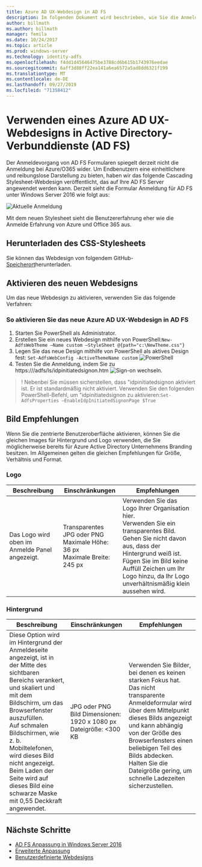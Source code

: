 ```yaml
---
title: Azure AD UX-Webdesign in AD FS
description: Im folgenden Dokument wird beschrieben, wie Sie die Anmeldung von AD FS Formularen ändern, damit Sie der Azure AD Benutzer Darstellung ähnelt.
author: billmath
ms.author: billmath
manager: femila
ms.date: 10/24/2017
ms.topic: article
ms.prod: windows-server
ms.technology: identity-adfs
ms.openlocfilehash: f4dd1d45646475be3788cd6b615b1743976eedae
ms.sourcegitcommit: 6aff3d88ff22ea141a6ea6572a5ad8dd6321f199
ms.translationtype: MT
ms.contentlocale: de-DE
ms.lasthandoff: 09/27/2019
ms.locfileid: "71358412"
---
```

# <a name="using-an-azure-ad-ux-web-theme-in-active-directory-federation-services"></a>Verwenden eines Azure AD UX-Webdesigns in Active Directory-Verbunddienste (AD FS)
Der Anmeldevorgang von AD FS Formularen spiegelt derzeit nicht die Anmeldung bei Azure/O365 wider.  Um Endbenutzern eine einheitlichere und reibungslose Darstellung zu bieten, haben wir das folgende Cascading Stylesheet-Webdesign veröffentlicht, das auf Ihre AD FS Server angewendet werden kann.  Derzeit sieht die Formular Anmeldung für AD FS unter Windows Server 2016 wie folgt aus:

![Aktuelle Anmeldung](media/Azure-UX-Web-Theme-in-AD-FS/one.png)


Mit dem neuen Stylesheet sieht die Benutzererfahrung eher wie die Anmelde Erfahrung von Azure und Office 365 aus.

## <a name="download-the-css-style-sheet"></a>Herunterladen des CSS-Stylesheets
Sie können das Webdesign von folgendem GitHub- [Speicherort](https://github.com/Microsoft/adfsWebCustomization/tree/master/centeredUi)herunterladen.


## <a name="enabling-the-new-web-theme"></a>Aktivieren des neuen Webdesigns
Um das neue Webdesign zu aktivieren, verwenden Sie das folgende Verfahren:

### <a name="to-enable-the-new-azure-ad-ux-web-theme-in-ad-fs"></a>So aktivieren Sie das neue Azure AD UX-Webdesign in AD FS
1. Starten Sie PowerShell als Administrator.
2. Erstellen Sie ein neues Webdesign mithilfe von PowerShell:`New-AdfsWebTheme –Name custom –StyleSheet @{path="c:\NewTheme.css"}`
3. Legen Sie das neue Design mithilfe von PowerShell als aktives Design fest:  `Set-AdfsWebConfig -ActiveThemeName custom`
   ![PowerShell](media/Azure-UX-Web-Theme-in-AD-FS/two.png)
4. Testen Sie die Anmeldung, indem Sie zu https://<AD FS name.domain>/adfs/ls/idpinitiatedsignon.htm ![Sign-on wechseln.](media/Azure-UX-Web-Theme-in-AD-FS/three.png)

> ! Nebenbei Sie müssen sicherstellen, dass "idpinitiatedsignon aktiviert ist.  Er ist standardmäßig nicht aktiviert.  Verwenden Sie den folgenden PowerShell-Befehl, um "idpinitiatedsignon zu aktivieren:`Set-AdfsProperties –EnableIdpInitiatedSignonPage $True`

## <a name="image-recommendations"></a>Bild Empfehlungen
Wenn Sie die zentrierte Benutzeroberfläche aktivieren, können Sie die gleichen Images für Hintergrund und Logo verwenden, die Sie möglicherweise bereits für Azure Active Directory Unternehmens Branding besitzen. Im Allgemeinen gelten die gleichen Empfehlungen für Größe, Verhältnis und Format.

### <a name="logo"></a>Logo

Beschreibung | Einschränkungen | Empfehlungen
------- | ------- | ----------
Das Logo wird oben im Anmelde Panel angezeigt. | Transparentes JPG oder PNG<br>Maximale Höhe: 36 px<br>Maximale Breite: 245 px | Verwenden Sie das Logo Ihrer Organisation hier.<br>Verwenden Sie ein transparentes Bild. Gehen Sie nicht davon aus, dass der Hintergrund weiß ist.<br>Fügen Sie im Bild keine Auffüll Zeichen um Ihr Logo hinzu, da Ihr Logo unverhältnismäßig klein aussehen wird.

### <a name="background"></a>Hintergrund

Beschreibung | Einschränkungen | Empfehlungen
------- | ------- | ----------
Diese Option wird im Hintergrund der Anmeldeseite angezeigt, ist in der Mitte des sichtbaren Bereichs verankert, und skaliert und mit dem Bildschirm, um das Browserfenster auszufüllen.    <br>Auf schmalen Bildschirmen, wie z. b. Mobiltelefonen, wird dieses Bild nicht angezeigt.<br>Beim Laden der Seite wird auf dieses Bild eine schwarze Maske mit 0,55 Deckkraft angewendet. | JPG oder PNG<br>Bild Dimensionen: 1920 x 1080 px<br>Dateigröße: &lt;300 KB | <br>Verwenden Sie Bilder, bei denen es keinen starken Fokus hat. Das nicht transparente Anmeldeformular wird über dem Mittelpunkt dieses Bilds angezeigt und kann abhängig von der Größe des Browserfensters einen beliebigen Teil des Bilds abdecken.<br>Halten Sie die Dateigröße gering, um schnelle Ladezeiten sicherzustellen.

## <a name="next-steps"></a>Nächste Schritte
- [AD FS Anpassung in Windows Server 2016](AD-FS-Customization-in-Windows-Server-2016.md)
- [Erweiterte Anpassung](Advanced-Customization-of-AD-FS-Sign-in-Pages.md)
- [Benutzerdefinierte Webdesigns](Custom-Web-Themes-in-AD-FS.md)
